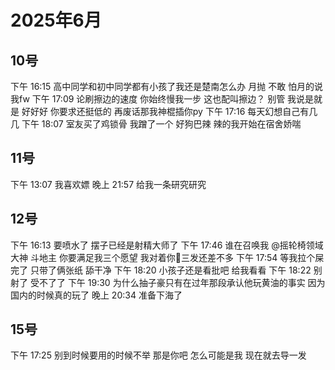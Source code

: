 # 2025年6月

<script setup lang="ts">
import { QTagColors } from 'fake-qq-ui';

</script>

## 10号

<q-window title="我的世界话题群">

<q-tip>下午 16:15</q-tip>
<q-text name="无奈的系统君" tag="LV59 白丝控" :tag-color="QTagColors.purple"
avatar="https://q2.qlogo.cn/headimg_dl?dst_uin=1592417016&spec=100">高中同学和初中同学都有小孩了我还是楚南怎么办
</q-text>
<q-text name="良樱" tag="LV100 花飞" :tag-color="QTagColors.purple"
avatar="https://q2.qlogo.cn/headimg_dl?dst_uin=488741813&spec=100">月抛</q-text>
<q-text name="无奈的系统君" tag="LV59 白丝控" :tag-color="QTagColors.purple"
avatar="https://q2.qlogo.cn/headimg_dl?dst_uin=1592417016&spec=100">不敢</q-text>
<q-text name="无奈的系统君" tag="LV59 白丝控" :tag-color="QTagColors.purple"
avatar="https://q2.qlogo.cn/headimg_dl?dst_uin=1592417016&spec=100">怕月的说我fw</q-text>
<q-tip>下午 17:09</q-tip>
<q-text name="风雪压我两三年，加在一起是五年" tag="LV100 神棍迅猛受" :tag-color="QTagColors.purple"
avatar="https://q2.qlogo.cn/headimg_dl?dst_uin=3306636756&spec=100">论刷擦边的速度</q-text>
<q-text name="风雪压我两三年，加在一起是五年" tag="LV100 神棍迅猛受" :tag-color="QTagColors.purple"
avatar="https://q2.qlogo.cn/headimg_dl?dst_uin=3306636756&spec=100">你始终慢我一步</q-text>
<q-text name="群摆子" tag="LV100 老变态男娘控" :tag-color="QTagColors.purple"
avatar="https://q2.qlogo.cn/headimg_dl?dst_uin=3030376163&spec=100">这也配叫擦边？</q-text>
<q-text name="风雪压我两三年，加在一起是五年" tag="LV100 神棍迅猛受" :tag-color="QTagColors.purple"
avatar="https://q2.qlogo.cn/headimg_dl?dst_uin=3306636756&spec=100">别管</q-text>
<q-text name="风雪压我两三年，加在一起是五年" tag="LV100 神棍迅猛受" :tag-color="QTagColors.purple"
avatar="https://q2.qlogo.cn/headimg_dl?dst_uin=3306636756&spec=100">我说是就是</q-text>
<q-text name="群摆子" tag="LV100 老变态男娘控" :tag-color="QTagColors.purple"
avatar="https://q2.qlogo.cn/headimg_dl?dst_uin=3030376163&spec=100">好好好</q-text>
<q-text name="群摆子" tag="LV100 老变态男娘控" :tag-color="QTagColors.purple"
avatar="https://q2.qlogo.cn/headimg_dl?dst_uin=3030376163&spec=100">你要求还挺低的</q-text>
<q-text name="风雪压我两三年，加在一起是五年" tag="LV100 神棍迅猛受" :tag-color="QTagColors.purple"
avatar="https://q2.qlogo.cn/headimg_dl?dst_uin=3306636756&spec=100">再废话那我神棍插你py</q-text>
<q-tip>下午 17:16</q-tip>
<q-text name="群摆子" tag="LV100 老变态男娘控" :tag-color="QTagColors.purple"
avatar="https://q2.qlogo.cn/headimg_dl?dst_uin=3030376163&spec=100">每天幻想自己有几几</q-text>
<q-tip>下午 18:07</q-tip>
<q-text name="学习不好被老师引导" tag="LV100 神棍迅猛受" :tag-color="QTagColors.purple"
avatar="https://q2.qlogo.cn/headimg_dl?dst_uin=3306636756&spec=100" >室友买了鸡锁骨</q-text>
<q-text name="学习不好被老师引导" tag="LV100 神棍迅猛受" :tag-color="QTagColors.purple"
avatar="https://q2.qlogo.cn/headimg_dl?dst_uin=3306636756&spec=100" >我蹭了一个</q-text>
<q-text name="学习不好被老师引导" tag="LV100 神棍迅猛受" :tag-color="QTagColors.purple"
avatar="https://q2.qlogo.cn/headimg_dl?dst_uin=3306636756&spec=100" >好狗巴辣</q-text>
<q-text name="学习不好被老师引导" tag="LV100 神棍迅猛受" :tag-color="QTagColors.purple"
avatar="https://q2.qlogo.cn/headimg_dl?dst_uin=3306636756&spec=100" >辣的我开始在宿舍娇喘</q-text>

</q-window>

## 11号

<q-window title="我的世界话题群">
    <q-tip>下午 13:07</q-tip>
    <q-text name="群摆子" tag="LV100 老变态男娘控" :tag-color="QTagColors.purple" avatar="https://q2.qlogo.cn/headimg_dl?dst_uin=3030376163&spec=100" >我喜欢嫖</q-text>
    <q-tip>晚上 21:57</q-tip>
    <q-image name="良樱" tag="LV100 花飞" :tag-color="QTagColors.blue"
    avatar="https://q2.qlogo.cn/headimg_dl?dst_uin=488741813&spec=100" src="/img/2025-6-12-1.jfif" ></q-image>
    <q-text name="正经人" tag="LV100 帅比大好人" :tag-color="QTagColors.orange"
    avatar="https://q2.qlogo.cn/headimg_dl?dst_uin=1767927045&spec=100" >给我一条研究研究</q-text>

</q-window>

## 12号

<q-window title="我的世界话题群">
    <q-tip>下午 16:13</q-tip>
    <q-text name="群摆子" tag="LV100 老变态男娘控" :tag-color="QTagColors.purple" avatar="https://q2.qlogo.cn/headimg_dl?dst_uin=3030376163&spec=100" >要喷水了</q-text>
    <q-text name="BAIDOUE" tag="LV100 抽象圣女(真" :tag-color="QTagColors.purple" avatar="https://q2.qlogo.cn/headimg_dl?dst_uin=2117563201&spec=100" >摆子已经是射精大师了</q-text>
    <q-tip>下午 17:46</q-tip>
    <q-text name="摇轮椅领域大神" tag="LV87 懒狗" :tag-color="QTagColors.purple" avatar="https://q2.qlogo.cn/headimg_dl?dst_uin=1847817026&spec=100" >谁在召唤我</q-text>
    <q-text name="勺子别回头我是碗" tag="LV100 群罪犯小南娘" :tag-color="QTagColors.purple" avatar="https://q2.qlogo.cn/headimg_dl?dst_uin=2860986565&spec=100" ><a at>@摇轮椅领域大神</a> 斗地主</q-text>
    <q-text name="摇轮椅领域大神" tag="LV87 懒狗" :tag-color="QTagColors.purple" avatar="https://q2.qlogo.cn/headimg_dl?dst_uin=1847817026&spec=100" >你要满足我三个愿望</q-text>
    <q-text name="勺子别回头我是碗" tag="LV100 群罪犯小南娘" :tag-color="QTagColors.purple" avatar="https://q2.qlogo.cn/headimg_dl?dst_uin=2860986565&spec=100" >我对着你🦌三发还差不多</q-text>
    <q-tip>下午 17:54</q-tip>
    <q-text name="BAIDOUE" tag="LV100 抽象圣女(真" :tag-color="QTagColors.purple" avatar="https://q2.qlogo.cn/headimg_dl?dst_uin=2117563201&spec=100" >等我拉个屎</q-text>
    <q-text name="BAIDOUE" tag="LV100 抽象圣女(真" :tag-color="QTagColors.purple" avatar="https://q2.qlogo.cn/headimg_dl?dst_uin=2117563201&spec=100" >完了</q-text>
    <q-text name="BAIDOUE" tag="LV100 抽象圣女(真" :tag-color="QTagColors.purple" avatar="https://q2.qlogo.cn/headimg_dl?dst_uin=2117563201&spec=100" >只带了俩张纸</q-text>
    <q-text name="在逃牛马不敢就业" tag="LV100 叛徒男娘控" :tag-color="QTagColors.purple" avatar="https://q2.qlogo.cn/headimg_dl?dst_uin=3136350697&spec=100">舔干净</q-text>
    <q-tip>下午 18:20</q-tip>
    <q-text name="良樱" tag="LV100 花飞" :tag-color="QTagColors.purple" avatar="https://q2.qlogo.cn/headimg_dl?dst_uin=488741813&spec=100">小孩子还是看批吧</q-text>
    <q-text name="群摆子" tag="LV100 老变态男娘控" :tag-color="QTagColors.purple" avatar="https://q2.qlogo.cn/headimg_dl?dst_uin=3030376163&spec=100" >给我看看</q-text>
    <q-tip>下午 18:22</q-tip>
    <q-text name="群摆子" tag="LV100 老变态男娘控" :tag-color="QTagColors.purple" avatar="https://q2.qlogo.cn/headimg_dl?dst_uin=3030376163&spec=100" >别射了</q-text>
    <q-text name="群摆子" tag="LV100 老变态男娘控" :tag-color="QTagColors.purple" avatar="https://q2.qlogo.cn/headimg_dl?dst_uin=3030376163&spec=100" >受不了了</q-text>
    <q-tip>下午 19:30</q-tip>
    <q-text name="冷小淋" tag="LV100 咸鱼小淋子酱" :tag-color="QTagColors.blue" avatar="https://q2.qlogo.cn/headimg_dl?dst_uin=3435411091&spec=100" >为什么抽子豪只有在过年那段承认他玩黄油的事实</q-text>
    <q-text name="正经人" tag="LV100 帅比大好人" :tag-color="QTagColors.orange" avatar="https://q2.qlogo.cn/headimg_dl?dst_uin=1767927045&spec=100" >因为国内的时候真的玩了</q-text>
    <q-tip>晚上 20:34</q-tip>
    <q-text name="群摆子" tag="LV100 老变态男娘控" :tag-color="QTagColors.purple" avatar="https://q2.qlogo.cn/headimg_dl?dst_uin=3030376163&spec=100" >准备下海了</q-text>

</q-window>


## 15号


<q-window title="我的世界话题群">
    <q-tip>下午 17:25</q-tip>
    <q-text name="群摆子" tag="LV100 老变态男娘控" :tag-color="QTagColors.purple" avatar="https://q2.qlogo.cn/headimg_dl?dst_uin=3030376163&spec=100" >别到时候要用的时候不举</q-text>
    <q-text name="正经人" tag="LV100 帅比大好人" :tag-color="QTagColors.orange" avatar="https://q2.qlogo.cn/headimg_dl?dst_uin=1767927045&spec=100" >那是你吧</q-text>
    <q-text name="群摆子" tag="LV100 老变态男娘控" :tag-color="QTagColors.purple" avatar="https://q2.qlogo.cn/headimg_dl?dst_uin=3030376163&spec=100" >怎么可能是我</q-text>
    <q-text name="群摆子" tag="LV100 老变态男娘控" :tag-color="QTagColors.purple" avatar="https://q2.qlogo.cn/headimg_dl?dst_uin=3030376163&spec=100" >现在就去导一发</q-text>

</q-window>
